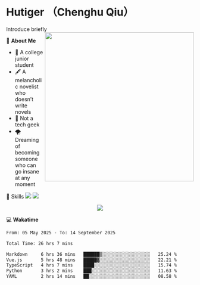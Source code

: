 # Hutiger （Chenghu Qiu）
Introduce briefly
<a href="#">
<img align="right" width="400" src="https://github-readme-stats-tau-lilac-25.vercel.app/api/top-langs/?username=hutiger9&layout=compact&langs_count=8&theme=transparent" />
</a>

💭 **About Me**

- 🏫 A college junior student
- 🖋️ A melancholic novelist who doesn’t write novels
- 🚫 Not a tech geek
- 🌪️ Dreaming of becoming someone who can go insane at any moment


🚀 Skills
![](https://img.shields.io/badge/-python-3e74a2?style=for-the-badge&logo=Python&logoColor=fff)
![](https://img.shields.io/badge/-pytorch-ee4c2c?style=for-the-badge&logo=PyTorch&logoColor=fff)

</p>
    <p align="center">
    <img src="https://profile-counter.glitch.me/{hutiger9}/count.svg" />
</p>


💻 **Wakatime**

<!--START_SECTION:waka-->

```txt
From: 05 May 2025 - To: 14 September 2025

Total Time: 26 hrs 7 mins

Markdown     6 hrs 36 mins   ██████▒░░░░░░░░░░░░░░░░░░   25.24 %
Vue.js       5 hrs 48 mins   █████▓░░░░░░░░░░░░░░░░░░░   22.21 %
TypeScript   4 hrs 7 mins    ████░░░░░░░░░░░░░░░░░░░░░   15.74 %
Python       3 hrs 2 mins    ███░░░░░░░░░░░░░░░░░░░░░░   11.63 %
YAML         2 hrs 14 mins   ██░░░░░░░░░░░░░░░░░░░░░░░   08.58 %
```

<!--END_SECTION:waka-->
